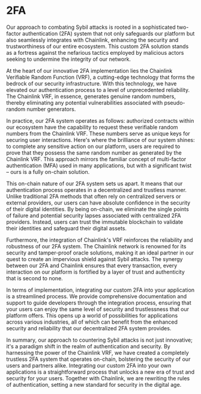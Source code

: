 # 2FA

Our approach to combating Sybil attacks is rooted in a sophisticated two-factor authentication (2FA) system that not only safeguards our platform but also seamlessly integrates with Chainlink, enhancing the security and trustworthiness of our entire ecosystem. This custom 2FA solution stands as a fortress against the nefarious tactics employed by malicious actors seeking to undermine the integrity of our network.

At the heart of our innovative 2FA implementation lies the Chainlink Verifiable Random Function (VRF), a cutting-edge technology that forms the bedrock of our security infrastructure. With this technology, we have elevated our authentication process to a level of unprecedented reliability. The Chainlink VRF, in essence, generates genuine random numbers, thereby eliminating any potential vulnerabilities associated with pseudo-random number generators.

In practice, our 2FA system operates as follows: authorized contracts within our ecosystem have the capability to request these verifiable random numbers from the Chainlink VRF. These numbers serve as unique keys for securing user interactions. Here's where the brilliance of our system shines: to complete any sensitive action on our platform, users are required to prove that they possess the same random number as generated by the Chainlink VRF. This approach mirrors the familiar concept of multi-factor authentication (MFA) used in many applications, but with a significant twist – ours is a fully on-chain solution.

This on-chain nature of our 2FA system sets us apart. It means that our authentication process operates in a decentralized and trustless manner. Unlike traditional 2FA methods that often rely on centralized servers or external providers, our users can have absolute confidence in the security of their digital identities. By being on-chain, we eliminate the single points of failure and potential security lapses associated with centralized 2FA providers. Instead, users can trust the immutable blockchain to validate their identities and safeguard their digital assets.

Furthermore, the integration of Chainlink's VRF reinforces the reliability and robustness of our 2FA system. The Chainlink network is renowned for its security and tamper-proof oracle solutions, making it an ideal partner in our quest to create an impervious shield against Sybil attacks. The synergy between our 2FA and Chainlink ensures that every transaction, every interaction on our platform is fortified by a layer of trust and authenticity that is second to none.

In terms of implementation, integrating our custom 2FA into your application is a streamlined process. We provide comprehensive documentation and support to guide developers through the integration process, ensuring that your users can enjoy the same level of security and trustlessness that our platform offers. This opens up a world of possibilities for applications across various industries, all of which can benefit from the enhanced security and reliability that our decentralized 2FA system provides.

In summary, our approach to countering Sybil attacks is not just innovative; it's a paradigm shift in the realm of authentication and security. By harnessing the power of the Chainlink VRF, we have created a completely trustless 2FA system that operates on-chain, bolstering the security of our users and partners alike. Integrating our custom 2FA into your own applications is a straightforward process that unlocks a new era of trust and security for your users. Together with Chainlink, we are rewriting the rules of authentication, setting a new standard for security in the digital age.